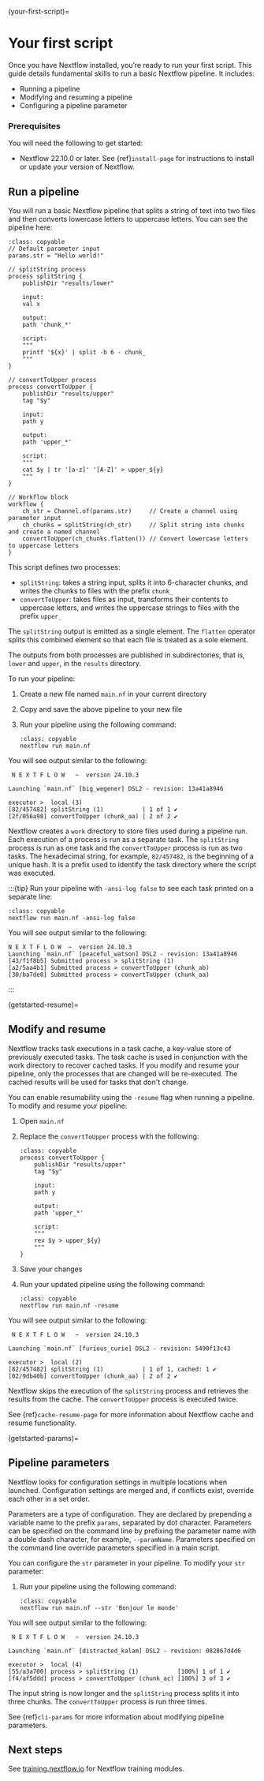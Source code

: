 (your-first-script)=

# Your first script

Once you have Nextflow installed, you’re ready to run your first script. This guide details fundamental skills to run a basic Nextflow pipeline. It includes:

- Running a pipeline
- Modifying and resuming a pipeline
- Configuring a pipeline parameter

<h3>Prerequisites</h3>

You will need the following to get started:

- Nextflow 22.10.0 or later. See {ref}`install-page` for instructions to install or update your version of Nextflow.

## Run a pipeline

You will run a basic Nextflow pipeline that splits a string of text into two files and then converts lowercase letters to uppercase letters. You can see the pipeline here:

```{code-block} groovy
:class: copyable
// Default parameter input
params.str = "Hello world!"

// splitString process
process splitString {
    publishDir "results/lower"
    
    input:
    val x
    
    output:
    path 'chunk_*'

    script:
    """
    printf '${x}' | split -b 6 - chunk_
    """
}

// convertToUpper process
process convertToUpper {
    publishDir "results/upper"
    tag "$y"

    input:
    path y

    output:
    path 'upper_*'

    script:
    """
    cat $y | tr '[a-z]' '[A-Z]' > upper_${y}
    """
}

// Workflow block
workflow {
    ch_str = Channel.of(params.str)     // Create a channel using parameter input
    ch_chunks = splitString(ch_str)     // Split string into chunks and create a named channel
    convertToUpper(ch_chunks.flatten()) // Convert lowercase letters to uppercase letters
}
```

This script defines two processes:

- `splitString`: takes a string input, splits it into 6-character chunks, and writes the chunks to files with the prefix `chunk_`
- `convertToUpper`: takes files as input, transforms their contents to uppercase letters, and writes the uppercase strings to files with the prefix `upper_`

The `splitString` output is emitted as a single element. The `flatten` operator splits this combined element so that each file is treated as a sole element.

The outputs from both processes are published in subdirectories, that is, `lower` and `upper`, in the `results` directory.

To run your pipeline:

1. Create a new file named `main.nf` in your current directory
2. Copy and save the above pipeline to your new file
3. Run your pipeline using the following command:

    ```{code-block}
    :class: copyable
    nextflow run main.nf
    ```

You will see output similar to the following:

```console
 N E X T F L O W   ~  version 24.10.3

Launching `main.nf` [big_wegener] DSL2 - revision: 13a41a8946

executor >  local (3)
[82/457482] splitString (1)           | 1 of 1 ✔
[2f/056a98] convertToUpper (chunk_aa) | 2 of 2 ✔
```

Nextflow creates a `work` directory to store files used during a pipeline run. Each execution of a process is run as a separate task. The `splitString` process is run as one task and the `convertToUpper` process is run as two tasks. The hexadecimal string, for example, `82/457482`, is the beginning of a unique hash. It is a prefix used to identify the task directory where the script was executed.

:::{tip}
Run your pipeline with `-ansi-log false` to see each task printed on a separate line:

```{code-block} bash
:class: copyable
nextflow run main.nf -ansi-log false
```

You will see output similar to the following:

```console
N E X T F L O W  ~  version 24.10.3
Launching `main.nf` [peaceful_watson] DSL2 - revision: 13a41a8946
[43/f1f8b5] Submitted process > splitString (1)
[a2/5aa4b1] Submitted process > convertToUpper (chunk_ab)
[30/ba7de0] Submitted process > convertToUpper (chunk_aa)
```

::: 

(getstarted-resume)=

## Modify and resume

Nextflow tracks task executions in a task cache, a key-value store of previously executed tasks. The task cache is used in conjunction with the work directory to recover cached tasks. If you modify and resume your pipeline, only the processes that are changed will be re-executed. The cached results will be used for tasks that don't change.

You can enable resumability using the `-resume` flag when running a pipeline. To modify and resume your pipeline:

1. Open `main.nf`
2. Replace the `convertToUpper` process with the following:

    ```{code-block} groovy
    :class: copyable
    process convertToUpper {
        publishDir "results/upper"
        tag "$y"

        input:
        path y

        output:
        path 'upper_*'

        script:
        """
        rev $y > upper_${y}
        """
    }
    ```

3. Save your changes
4. Run your updated pipeline using the following command:

    ```{code-block} bash
    :class: copyable
    nextflow run main.nf -resume
    ```

You will see output similar to the following:

```console
 N E X T F L O W   ~  version 24.10.3

Launching `main.nf` [furious_curie] DSL2 - revision: 5490f13c43

executor >  local (2)
[82/457482] splitString (1)           | 1 of 1, cached: 1 ✔
[02/9db40b] convertToUpper (chunk_aa) | 2 of 2 ✔
```

Nextflow skips the execution of the `splitString` process and retrieves the results from the cache. The `convertToUpper` process is executed twice.

See {ref}`cache-resume-page` for more information about Nextflow cache and resume functionality. 

(getstarted-params)=

## Pipeline parameters

Nextflow looks for configuration settings in multiple locations when launched. Configuration settings are merged and, if conflicts exist, override each other in a set order. 

Parameters are a type of configuration. They are declared by prepending a variable name to the prefix `params`, separated by dot character. Parameters can be specified on the command line by prefixing the parameter name with a double dash character, for example, `--paramName`. Parameters specified on the command line override parameters specified in a main script.

You can configure the `str` parameter in your pipeline. To modify your `str` parameter:

1. Run your pipeline using the following command:

    ```{code-block} bash
    :class: copyable
    nextflow run main.nf --str 'Bonjour le monde'
    ```

You will see output similar to the following:

```console
 N E X T F L O W   ~  version 24.10.3

Launching `main.nf` [distracted_kalam] DSL2 - revision: 082867d4d6

executor >  local (4)
[55/a3a700] process > splitString (1)           [100%] 1 of 1 ✔
[f4/af5ddd] process > convertToUpper (chunk_ac) [100%] 3 of 3 ✔
```

The input string is now longer and the `splitString` process splits it into three chunks. The `convertToUpper` process is run three times.

See {ref}`cli-params` for more information about modifying pipeline parameters.

<h2>Next steps</h2>

See [training.nextflow.io](https://training.nextflow.io/) for Nextflow training modules.
